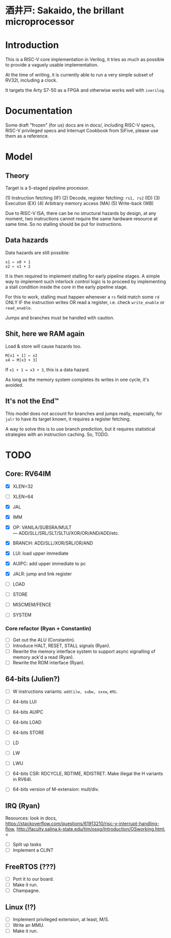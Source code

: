 # 酒井戸: Sakaido, the brillant microprocessor

# Introduction

This is a RISC-V core implementation in Verilog, it tries as much as possible to provide a vaguely usable implementation.

At the time of writing, it is currently able to run a very simple subset of RV32I, including a clock.

It targets the Arty S7-50 as a FPGA and otherwise works well with `iverilog`.

# Documentation

Some draft "frozen" (for us) docs are in docs/, including RISC-V specs, RISC-V privileged specs and Interrupt Cookbook from SiFive, please use them as a reference.

# Model

## Theory

Target is a 5-staged pipeline processor.

(1) Instruction fetching (IF)
(2) Decode, register fetching: `rs1, rs2` (ID)
(3) Execution (EX)
(4) Arbitrary memory access (MA)
(5) Write-back (WB)

Due to RISC-V ISA, there can be no structural hazards by design, at any moment, two instructions cannot require the same hardware resource at same time.
So no stalling should be put for instructions.

## Data hazards

Data hazards are still possible:

```
x1 ← x0 + 1
x2 ← x1 + 2
```

It is then required to implement stalling for early pipeline stages.
A simple way to implement such interlock control logic is to proceed by implementing a stall condition inside the core in the early pipeline stage.

For this to work, stalling must happen whenever a `rs` field match some `rd` ONLY IF the instruction writes OR read a register, i.e. check `write_enable` or `read_enable`.

Jumps and branches must be handled with caution.

## Shit, here we RAM again

Load & store will cause hazards too.

```
M[x1 + 1] ← x2
x4 ← M[x3 + 3]
```

If `x1 + 1 = x3 + 3`, this is a data hazard.

As long as the memory system completes its writes in one cycle, it's avoided.

## It's not the End™

This model does not account for branches and jumps really, especially, for `jalr` to have its target known, it requires a register fetching.

A way to solve this is to use branch prediction, but it requires statistical strategies with an instruction caching. So, TODO.

# TODO

## Core: RV64IM

- [x] XLEN=32
- [ ] XLEN=64

- [x] JAL
- [x] IMM
- [x] OP: VANILA/SUBSRA/MULT — ADD/SLL/SRL/SLT/SLTU/XOR/OR/AND/ADD/etc.
- [x] BRANCH: ADD/SLL/XOR/SRL/OR/AND
- [x] LUI: load upper immediate
- [x] AUIPC: add upper immediate to pc
- [x] JALR: jump and link register

- [ ] LOAD
- [ ] STORE
- [ ] MISCMEM/FENCE
- [ ] SYSTEM

### Core refactor (Ryan + Constantin)

- [ ] Get out the ALU (Constantin).
- [ ] Introduce HALT, RESET, STALL signals (Ryan).
- [ ] Rewrite the memory interface system to support async signalling of memory ack'd a read (Ryan).
- [ ] Rewrite the ROM interface (Ryan).

## 64-bits (Julien?)

- [ ] W instructions variants: `add(i)w, subw, sxxw`, etc.
- [ ] 64-bits LUI
- [ ] 64-bits AUIPC
- [ ] 64-bits LOAD
- [ ] 64-bits STORE
- [ ] LD
- [ ] LW
- [ ] LWU
- [ ] 64-bits CSR: RDCYCLE, RDTIME, RDISTRET. Make illegal the H variants in RV64I.

- [ ] 64-bits version of M-extension: mult/div.

## IRQ (Ryan)

Resources: look in docs, <https://stackoverflow.com/questions/61913210/risc-v-interrupt-handling-flow>, <http://faculty.salina.k-state.edu/tim/ossg/Introduction/OSworking.html>, <

- [ ] Split up tasks
- [ ] Implement a CLINT

## FreeRTOS (???)

- [ ] Port it to our board.
- [ ] Make it run.
- [ ] Champagne.

## Linux (!?)

- [ ] Implement privileged extension, at least, M/S.
- [ ] Write an MMU.
- [ ] Make it run.
